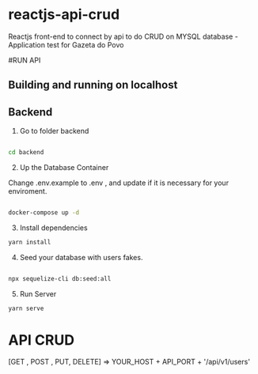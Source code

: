 # reactjs-api-crud

Reactjs front-end to connect by api to do CRUD on MYSQL database - Application test for Gazeta do Povo

#RUN API

## Building and running on localhost

## Backend

1. Go to folder backend

```sh

cd backend

```

2. Up the Database Container

Change .env.example to .env , and update if it is necessary for your enviroment.

```sh

docker-compose up -d

```

3. Install dependencies

```sh
yarn install
```

4. Seed your database with users fakes.

```sh

npx sequelize-cli db:seed:all

```

5. Run Server

```sh
yarn serve
```

# API CRUD

[GET , POST , PUT, DELETE] => YOUR_HOST + API_PORT + '/api/v1/users'
